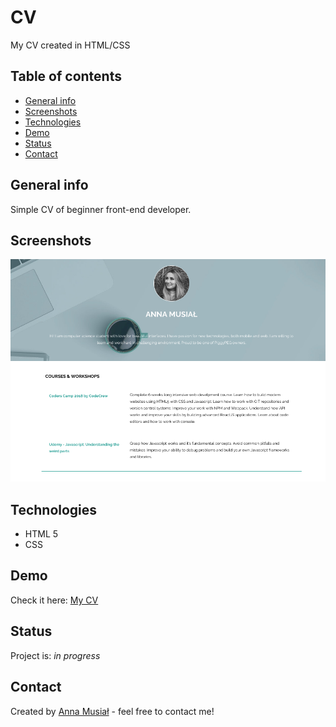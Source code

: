 # CV
My CV created in HTML/CSS

## Table of contents
* [General info](#general-info)
* [Screenshots](#screenshots)
* [Technologies](#technologies)
* [Demo](#demo)
* [Status](#status)
* [Contact](#contact)

## General info
Simple CV of beginner front-end developer. 

## Screenshots
![Example screenshot](./img/screenshot1.png)

## Technologies
* HTML 5
* CSS

## Demo
Check it here: [My CV](https://aniamusial.github.io/CV/)

## Status
Project is: _in progress_

## Contact
Created by [Anna Musiał](https://www.linkedin.com/in/anna-musial-1a8741121/) - feel free to contact me!
